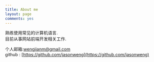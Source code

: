 ```yaml
---
title: About me
layout: page
comments: yes
---
```

  
熟练使用常见的计算机语言.      
目前从事网站前端开发相关工作.      

个人邮箱:wengjianm@gmail.com      
github : [https://github.com/jasonweng](https://github.com/jasonweng)      
